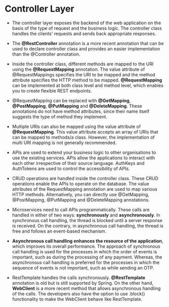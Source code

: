 # Controller Layer 

- The controller layer exposes the backend of the web application on the basis of the type of request and the business logic. The controller class handles the clients’ requests and sends back appropriate responses. 

- The **@RestController** annotation is a more recent annotation that can be used to declare controller class and provides an easier implementation than the @Controller annotation.

- Inside the controller class, different methods are mapped to the URI using the **@RequestMapping** annotation. The value attribute of @RequestMappings specifies the URI to be mapped and the method attribute specifies the HTTP method to be mapped. **@RequestMapping** can be implemented at both class level and method level, which enables you to create flexible REST endpoints. 

- @RequestMapping can be replaced with **@GetMapping**, **@PostMapping**, **@PutMapping** and **@DeleteMapping**. These annotations do not have method attributes, since their name itself suggests the type of method they implement. 

- Multiple URIs can also be mapped using the value attribute of **@RequestMapping**. This value attribute accepts an array of URIs that can be mapped to methods/a class. However, the implementation of multi URI mapping is not generally recommended.

- APIs are used to extend your business logic to other organisations to use the existing services. APIs allow the applications to interact with each other irrespective of their source language. AuthKeys and AuthTokens are used to control the accessibility of APIs.

- CRUD operations are handled inside the controller class. These CRUD operations enable the APIs to operate on the database. The value attributes of the RequestMapping annotation are used to map various HTTP methods. Alternatively, you can directly use @GetMapping, @PostMapping, @PutMapping and @DeleteMapping annotations.

- Microservices need to call APIs programmatically. These calls are handled in either of two ways: **synchronously** and **asynchronously**. In synchronous call handling, the thread is blocked until a server response is received. On the contrary, in asynchronous call handling, the thread is free and follows an event-based mechanism. 

- **Asynchronous call handling enhances the resource of the application**, which improves its overall performance. The approach of synchronous call handling is used for the processes in which the order of events is important, such as during the processing of any payment. Whereas, the asynchronous call handling is preferred for the processes in which the sequence of events is not important, such as while sending an OTP. 

- RestTemplate handles the calls synchronously. **@RestTemplate** annotation is old but is still supported by Spring. On the other hand, **WebClient** is a more recent method that allows asynchronous handling of the calls. The developers also have the option to use .block() functionality to make the WebClient behave like RestTemplate. 
